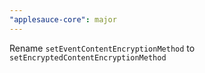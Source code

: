 ```yaml
---
"applesauce-core": major
---
```


Rename `setEventContentEncryptionMethod` to `setEncryptedContentEncryptionMethod`
